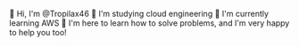 👋 Hi, I'm @Tropilax46
👀 I'm studying cloud engineering
🌱 I'm currently learning AWS
🙌 I'm here to learn how to solve problems, and I'm very happy to help you too!
